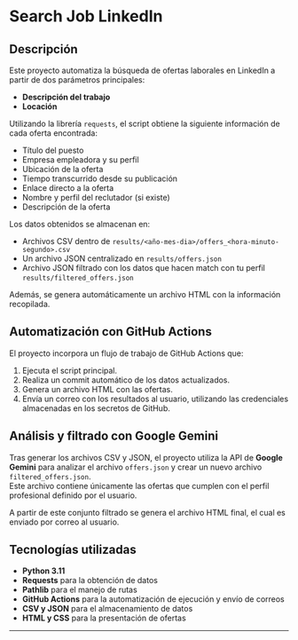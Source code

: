 # Search Job LinkedIn

## Descripción

Este proyecto automatiza la búsqueda de ofertas laborales en LinkedIn a partir de dos parámetros principales:
- **Descripción del trabajo**
- **Locación**

Utilizando la librería `requests`, el script obtiene la siguiente información de cada oferta encontrada:
- Título del puesto
- Empresa empleadora y su perfil
- Ubicación de la oferta
- Tiempo transcurrido desde su publicación
- Enlace directo a la oferta
- Nombre y perfil del reclutador (si existe)
- Descripción de la oferta

Los datos obtenidos se almacenan en:
- Archivos CSV dentro de `results/<año-mes-dia>/offers_<hora-minuto-segundo>.csv`
- Un archivo JSON centralizado en `results/offers.json`
- Archivo JSON filtrado con los datos que hacen match con tu perfil `results/filtered_offers.json`

Además, se genera automáticamente un archivo HTML con la información recopilada.

## Automatización con GitHub Actions

El proyecto incorpora un flujo de trabajo de GitHub Actions que:
1. Ejecuta el script principal.
2. Realiza un commit automático de los datos actualizados.
3. Genera un archivo HTML con las ofertas.
4. Envía un correo con los resultados al usuario, utilizando las credenciales almacenadas en los secretos de GitHub.

## Análisis y filtrado con Google Gemini

Tras generar los archivos CSV y JSON, el proyecto utiliza la API de **Google Gemini** para analizar el archivo `offers.json` y crear un nuevo archivo `filtered_offers.json`.  
Este archivo contiene únicamente las ofertas que cumplen con el perfil profesional definido por el usuario.  

A partir de este conjunto filtrado se genera el archivo HTML final, el cual es enviado por correo al usuario.

## Tecnologías utilizadas
- **Python 3.11**
- **Requests** para la obtención de datos
- **Pathlib** para el manejo de rutas
- **GitHub Actions** para la automatización de ejecución y envío de correos
- **CSV y JSON** para el almacenamiento de datos
- **HTML y CSS** para la presentación de ofertas

---

